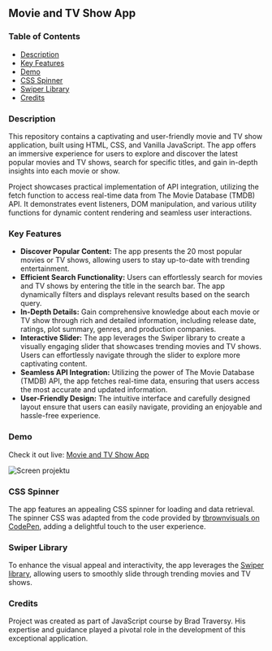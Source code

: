 ## Movie and TV Show App

### Table of Contents

- [Description](#description)
- [Key Features](#key-features)
- [Demo](#demo)
- [CSS Spinner](#css-spinner)
- [Swiper Library](#swiper-library)
- [Credits](#credits)

### Description

This repository contains a captivating and user-friendly movie and TV show application, built using HTML, CSS, and Vanilla JavaScript. The app offers an immersive experience for users to explore and discover the latest popular movies and TV shows, search for specific titles, and gain in-depth insights into each movie or show.

Project showcases practical implementation of API integration, utilizing the fetch function to access real-time data from The Movie Database (TMDB) API. It demonstrates event listeners, DOM manipulation, and various utility functions for dynamic content rendering and seamless user interactions.

### Key Features

- **Discover Popular Content:** The app presents the 20 most popular movies or TV shows, allowing users to stay up-to-date with trending entertainment.
- **Efficient Search Functionality:** Users can effortlessly search for movies and TV shows by entering the title in the search bar. The app dynamically filters and displays relevant results based on the search query.
- **In-Depth Details:** Gain comprehensive knowledge about each movie or TV show through rich and detailed information, including release date, ratings, plot summary, genres, and production companies.
- **Interactive Slider:** The app leverages the Swiper library to create a visually engaging slider that showcases trending movies and TV shows. Users can effortlessly navigate through the slider to explore more captivating content.
- **Seamless API Integration:** Utilizing the power of The Movie Database (TMDB) API, the app fetches real-time data, ensuring that users access the most accurate and updated information.
- **User-Friendly Design:** The intuitive interface and carefully designed layout ensure that users can easily navigate, providing an enjoyable and hassle-free experience.

### Demo

Check it out live: [Movie and TV Show App](https://keen-chaja-414c1b.netlify.app)

![Screen projektu](images/preview2.png)

### CSS Spinner

The app features an appealing CSS spinner for loading and data retrieval. The spinner CSS was adapted from the code provided by [tbrownvisuals on CodePen](https://codepen.io/tbrownvisuals/pen/edGYvx), adding a delightful touch to the user experience.

### Swiper Library

To enhance the visual appeal and interactivity, the app leverages the [Swiper library](https://swiperjs.com), allowing users to smoothly slide through trending movies and TV shows.

### Credits

Project was created as part of JavaScript course by Brad Traversy. His expertise and guidance played a pivotal role in the development of this exceptional application.

